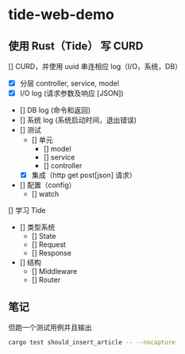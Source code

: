 # tide-web-demo

## 使用 Rust（Tide） 写 CURD

[] CURD，并使用 uuid 串连相应 log（I/O，系统，DB）

- [x] 分层 controller, service, model
- [x] I/O log (请求参数及响应 [JSON])
- [] DB log (命令和返回)
- [] 系统 log (系统启动时间，退出错误)
- [] 测试
  - [] 单元
    - [] model
    - [] service
    - [] controller
  - [x] 集成（http get post[json] 请求）
- [] 配置（config）
  - [] watch

[] 学习 Tide

- [] 类型系统
  - [] State
  - [] Request
  - [] Response
- [] 结构
  - [] Middleware
  - [] Router

## 笔记

但跑一个测试用例并且输出

```bash
cargo test should_insert_article -- --nocapture
```
